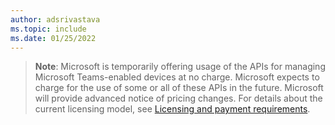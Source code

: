 ```yaml
---
author: adsrivastava
ms.topic: include
ms.date: 01/25/2022
---
```


<!-- markdownlint-disable MD041-->


>**Note**:
> Microsoft is temporarily offering usage of the APIs for managing Microsoft Teams-enabled devices at no charge.
> Microsoft expects to charge for the use of some or all of these APIs in the future. Microsoft will provide advanced notice of pricing changes.
> For details about the current licensing model, see [Licensing and payment requirements](/graph/teams-licenses).
